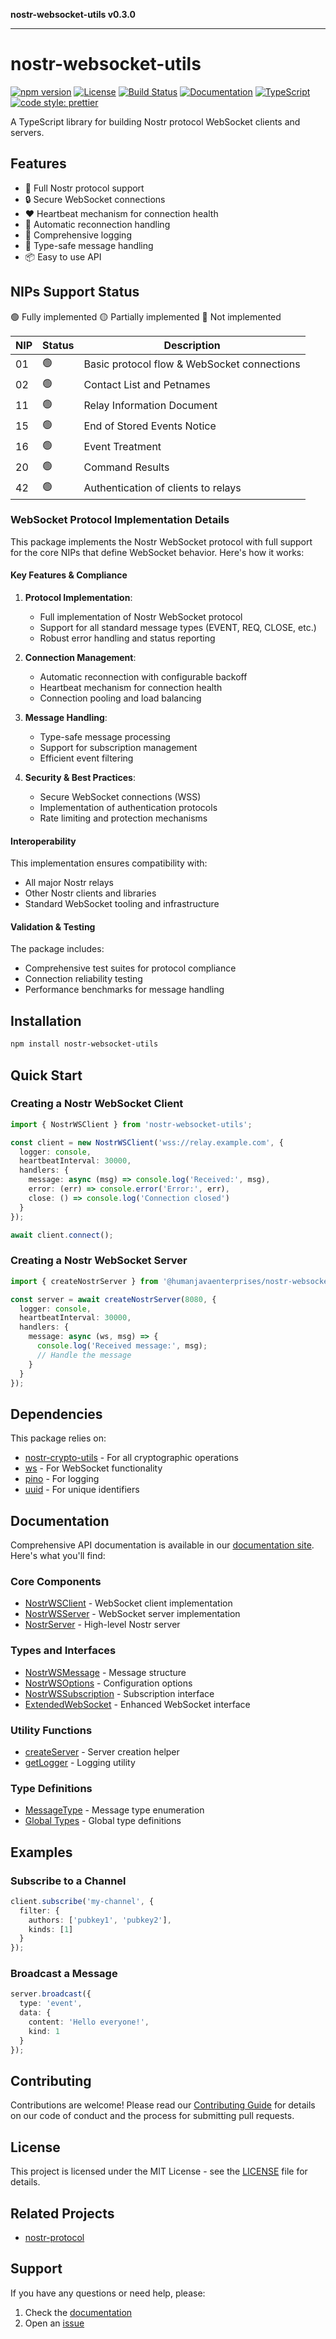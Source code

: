 **nostr-websocket-utils v0.3.0**

***

# nostr-websocket-utils

[![npm version](https://img.shields.io/npm/v/@humanjavaenterprises/nostr-websocket-utils.svg)](https://www.npmjs.com/package/@humanjavaenterprises/nostr-websocket-utils)
[![License](https://img.shields.io/npm/l/@humanjavaenterprises/nostr-websocket-utils.svg)](https://github.com/HumanjavaEnterprises/nostr-websocket-utils/blob/main/LICENSE)
[![Build Status](https://github.com/HumanjavaEnterprises/nostr-websocket-utils/workflows/CI/badge.svg)](https://github.com/HumanjavaEnterprises/nostr-websocket-utils/actions)
[![Documentation](https://github.com/HumanjavaEnterprises/nostr-websocket-utils/workflows/Documentation/badge.svg)](https://humanjavaenterprises.github.io/nostr-websocket-utils/)
[![TypeScript](https://img.shields.io/badge/TypeScript-Ready-blue.svg)](https://www.typescriptlang.org)
[![code style: prettier](https://img.shields.io/badge/code_style-prettier-ff69b4.svg)](https://github.com/prettier/prettier)

A TypeScript library for building Nostr protocol WebSocket clients and servers.

## Features

- 🚀 Full Nostr protocol support
- 🔒 Secure WebSocket connections
- ♥️ Heartbeat mechanism for connection health
- 🔄 Automatic reconnection handling
- 📝 Comprehensive logging
- 🎯 Type-safe message handling
- 📦 Easy to use API

## NIPs Support Status

🟢 Fully implemented 🟡 Partially implemented 🔴 Not implemented

| NIP | Status | Description |
|-----|--------|-------------|
| 01 | 🟢 | Basic protocol flow & WebSocket connections |
| 02 | 🟢 | Contact List and Petnames |
| 11 | 🟢 | Relay Information Document |
| 15 | 🟢 | End of Stored Events Notice |
| 16 | 🟢 | Event Treatment |
| 20 | 🟢 | Command Results |
| 42 | 🟢 | Authentication of clients to relays |

### WebSocket Protocol Implementation Details

This package implements the Nostr WebSocket protocol with full support for the core NIPs that define WebSocket behavior. Here's how it works:

#### Key Features & Compliance

1. **Protocol Implementation**:
   - Full implementation of Nostr WebSocket protocol
   - Support for all standard message types (EVENT, REQ, CLOSE, etc.)
   - Robust error handling and status reporting

2. **Connection Management**:
   - Automatic reconnection with configurable backoff
   - Heartbeat mechanism for connection health
   - Connection pooling and load balancing

3. **Message Handling**:
   - Type-safe message processing
   - Support for subscription management
   - Efficient event filtering

4. **Security & Best Practices**:
   - Secure WebSocket connections (WSS)
   - Implementation of authentication protocols
   - Rate limiting and protection mechanisms

#### Interoperability

This implementation ensures compatibility with:
- All major Nostr relays
- Other Nostr clients and libraries
- Standard WebSocket tooling and infrastructure

#### Validation & Testing

The package includes:
- Comprehensive test suites for protocol compliance
- Connection reliability testing
- Performance benchmarks for message handling

## Installation

```bash
npm install nostr-websocket-utils
```

## Quick Start

### Creating a Nostr WebSocket Client

```typescript
import { NostrWSClient } from 'nostr-websocket-utils';

const client = new NostrWSClient('wss://relay.example.com', {
  logger: console,
  heartbeatInterval: 30000,
  handlers: {
    message: async (msg) => console.log('Received:', msg),
    error: (err) => console.error('Error:', err),
    close: () => console.log('Connection closed')
  }
});

await client.connect();
```

### Creating a Nostr WebSocket Server

```typescript
import { createNostrServer } from '@humanjavaenterprises/nostr-websocket-utils';

const server = await createNostrServer(8080, {
  logger: console,
  heartbeatInterval: 30000,
  handlers: {
    message: async (ws, msg) => {
      console.log('Received message:', msg);
      // Handle the message
    }
  }
});
```

## Dependencies

This package relies on:
- [nostr-crypto-utils](https://github.com/HumanjavaEnterprises/nostr-crypto-utils) - For all cryptographic operations
- [ws](https://github.com/websockets/ws) - For WebSocket functionality
- [pino](https://github.com/pinojs/pino) - For logging
- [uuid](https://github.com/uuidjs/uuid) - For unique identifiers

## Documentation

Comprehensive API documentation is available in our [documentation site](https://humanjavaenterprises.github.io/nostr-websocket-utils/). Here's what you'll find:

### Core Components
- [NostrWSClient](_media/NostrWSClient.md) - WebSocket client implementation
- [NostrWSServer](_media/NostrWSServer.md) - WebSocket server implementation
- [NostrServer](_media/NostrServer.md) - High-level Nostr server

### Types and Interfaces
- [NostrWSMessage](_media/NostrWSMessage.md) - Message structure
- [NostrWSOptions](_media/NostrWSOptions.md) - Configuration options
- [NostrWSSubscription](_media/NostrWSSubscription.md) - Subscription interface
- [ExtendedWebSocket](_media/ExtendedWebSocket.md) - Enhanced WebSocket interface

### Utility Functions
- [createServer](_media/createServer.md) - Server creation helper
- [getLogger](_media/getLogger.md) - Logging utility

### Type Definitions
- [MessageType](docs/enumerations/NostrWSMessageType.md) - Message type enumeration
- [Global Types](_media/globals.md) - Global type definitions

## Examples

### Subscribe to a Channel

```typescript
client.subscribe('my-channel', {
  filter: {
    authors: ['pubkey1', 'pubkey2'],
    kinds: [1]
  }
});
```

### Broadcast a Message

```typescript
server.broadcast({
  type: 'event',
  data: {
    content: 'Hello everyone!',
    kind: 1
  }
});
```

## Contributing

Contributions are welcome! Please read our [Contributing Guide](_media/CONTRIBUTING.md) for details on our code of conduct and the process for submitting pull requests.

## License

This project is licensed under the MIT License - see the [LICENSE](_media/LICENSE) file for details.

## Related Projects

- [nostr-protocol](https://github.com/nostr-protocol/nostr)

## Support

If you have any questions or need help, please:

1. Check the [documentation](https://humanjavaenterprises.github.io/nostr-websocket-utils/)
2. Open an [issue](https://github.com/HumanjavaEnterprises/nostr-websocket-utils/issues)
